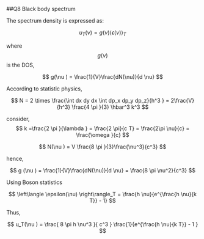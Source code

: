 ##Q8 Black body spectrum

The spectrum density is expressed as:

$$ u_T(\nu ) = g(\nu )\left\langle \epsilon(\nu) \right\rangle_T  $$

where $$ g(\nu) $$ is the DOS,

$$ g(\nu ) = \frac{1}{V}\frac{dN(\nu)}{d \nu} $$

According to statistic physics,

$$ N = 2 \times \frac{\int dx dy dx \int dp_x dp_y dp_z}{h^3 } = 2\frac{V}{h^3} \frac{4 \pi }{3} \hbar^3 k^3 $$

consider, $$ k =\frac{2 \pi }{\lambda } = \frac{2 \pi}{c T} = \frac{2\pi \nu}{c} = \frac{\omega }{c} $$


$$ N(\nu ) = V \frac{8 \pi }{3}\frac{\nu^3}{c^3} $$

hence,

$$ g (\nu ) = \frac{1}{V}\frac{dN(\nu)}{d \nu} = \frac{8 \pi \nu^2}{c^3} $$

Using Boson statistics

$$ \left\langle \epsilon(\nu) \right\rangle_T = \frac{h \nu}{e^{\frac{h \nu}{k T}} - 1}  $$

Thus,

$$ u_T(\nu ) = \frac{ 8 \pi h \nu^3 }{ c^3 } \frac{1}{e^{\frac{h \nu}{k T}} - 1 } $$

